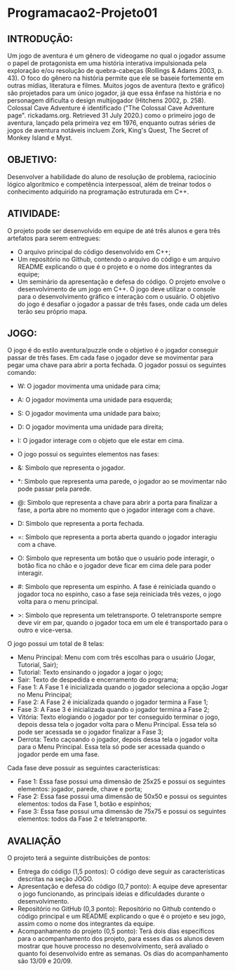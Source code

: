 # Programacao2-Projeto01

## INTRODUÇÃO:
Um jogo de aventura é um gênero de videogame no qual o jogador assume o papel de protagonista em uma história interativa impulsionada pela exploração e/ou resolução de quebra-cabeças (Rollings & Adams 2003, p. 43). O foco do gênero na história permite que ele se baseie fortemente em outras mídias, literatura e filmes. Muitos jogos de aventura (texto e gráfico) são projetados para um único jogador, já que essa ênfase na história e no personagem dificulta o design multijogador (Hitchens 2002, p. 258). Colossal Cave Adventure é identificado ("The Colossal Cave Adventure page". rickadams.org. Retrieved 31 July 2020.) como o primeiro jogo de aventura, lançado pela primeira vez em 1976, enquanto outras séries de jogos de aventura notáveis incluem Zork, King's Quest, The Secret of Monkey Island e Myst.

## OBJETIVO:
Desenvolver a habilidade do aluno de resolução de problema, raciocínio lógico algorítmico e competência interpessoal, além de treinar todos o conhecimento adquirido na programação estruturada em C++.

## ATIVIDADE:
O projeto pode ser desenvolvido em equipe de até três alunos e gera três artefatos para serem entregues:
  * O arquivo principal do código desenvolvido em C++;
  * Um repositório no Github, contendo o arquivo do código e um arquivo README explicando o que é o projeto e o nome dos integrantes da equipe;
  * Um seminário da apresentação e defesa do código.
O projeto envolve o desenvolvimento de um jogo em C++. O jogo deve utilizar o console para o desenvolvimento gráfico e interação com o usuário. O objetivo do jogo é desafiar o jogador a passar de três fases, onde cada um deles terão seu próprio mapa.

## JOGO:
O jogo é do estilo aventura/puzzle onde o objetivo é o jogador conseguir passar de três fases. Em cada fase o jogador deve se movimentar para pegar uma chave para abrir a porta fechada.
O jogador possui os seguintes comando:
  * W: O jogador movimenta uma unidade para cima;
  * A: O jogador movimenta uma unidade para esquerda;
  * S: O jogador movimenta uma unidade para baixo;
  * D: O jogador movimenta uma unidade para direita;
  * I: O jogador interage com o objeto que ele estar em cima.
  
  * O jogo possui os seguintes elementos nas fases:
  * &: Simbolo que representa o jogador.
  * *: Simbolo que representa uma parede, o jogador ao se movimentar não pode passar pela parede.
  * @: Simbolo que representa a chave para abrir a porta para finalizar a fase, a porta abre no momento que o jogador interage com a chave.
  * D: Simbolo que representa a porta fechada.
  * =: Simbolo que representa a porta aberta quando o jogador interagiu com a chave.
  * O: Simbolo que representa um botão que o usuário pode interagir, o botão fica no chão e o jogador deve ficar em cima dele para poder interagir.
  * #: Simbolo que representa um espinho. A fase é reiniciada quando o jogador toca no espinho, caso a fase seja reiniciada três vezes, o jogo volta para
  o menu principal.
  * \>: Simbolo que representa um teletransporte. O teletransporte sempre deve vir em par, quando o jogador toca em um ele é transportado para o outro e vice-versa.
  
O jogo possui um total de 8 telas:
  * Menu Principal: Menu com com três escolhas para o usuário (Jogar, Tutorial, Sair);
  * Tutorial: Texto ensinando o jogador a jogar o jogo;
  * Sair: Texto de despedida e encerramento do programa;
  * Fase 1: A Fase 1 é inicializada quando o jogador seleciona a opção Jogar no Menu Principal;
  * Fase 2: A Fase 2 é inicializada quando o jogador termina a Fase 1;
  * Fase 3: A Fase 3 é inicializada quando o jogador termina a Fase 2;
  * Vitória: Texto elogiando o jogador por ter conseguido terminar o jogo, depois dessa tela o jogador volta para o Menu Principal. Essa tela só pode ser acessada se o jogador finalizar a Fase 3;
  * Derrota: Texto caçoando o jogador, depois dessa tela o jogador volta para o Menu Principal. Essa tela só pode ser acessada quando o jogador perde em uma fase.
     
Cada fase deve possuir as seguintes características:
  * Fase 1: Essa fase possui uma dimensão de 25x25 e possui os seguintes elementos: jogador, parede, chave e porta;
  * Fase 2: Essa fase possui uma dimensão de 50x50 e possui os seguintes elementos: todos da Fase 1, botão e espinhos;
  * Fase 3: Essa fase possui uma dimensão de 75x75 e possui os seguintes elementos: todos da Fase 2 e teletransporte.

## AVALIAÇÃO
O projeto terá a seguinte distribuições de pontos:
  * Entrega do código (1,5 pontos): O código deve seguir as características descritas na seção JOGO.
  * Apresentação e defesa do código (0,7 ponto): A equipe deve apresentar o jogo funcionando, as principais ideias e dificuldades durante o desenvolvimento.
  * Repositório no GitHub (0,3 ponto): Repositório no Github contendo o código principal e um README explicando o que é o projeto e seu jogo, assim como o nome dos integrantes da equipe.
  * Acompanhamento do projeto (0,5 ponto): Terá dois dias específicos para o acompanhamento dos projeto, para esses dias os alunos devem mostrar que houve processo no desenvolvimento, será avaliado o quanto foi desenvolvido entre as semanas. Os dias do acompanhamento são 13/09 e 20/09.
